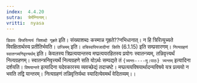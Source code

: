 ```yaml
---
index:  4.4.20
sutra:  त्रेर्मम्नित्यम्।
vritti:  nyasa
---
```


`डिवतः क्त्रिरित्ययं त्रिशब्दो गृह्रते` इति। संख्याशब्दः कस्मान्न गृह्रते??नभिधानात्। न हि त्रिरित्युच्यते विवक्षितार्थस्य प्रतीतिर्भवति। `उप्त्रिमम्` इति। `वचिस्वपियजादीनां किति` (6.1.15) इति सम्प्रसारणम्।
`नित्यग्रहणं स्वातन्त्र्यनिवृत्त्यर्थम्` इति। केवलस्य त्रिप्रत्ययान्तस्य मप्प्रत्ययरहितस्य प्रयोगः स्वातन्त्र्यम्, तन्निवृत्त्यर्थं नित्यग्रहणम्। स्वातन्त्रनिवृत्त्यर्थे नित्यग्रहणे सति योऽर्थः सम्पद्यते तं `{त्र्यन्तः----मु।पाठः} त्र्यन्तम्` इत्यादिना दर्शयति। `विषयान्तरे` इत्यादिना यदेवकारस्य व्यवच्छेद्यं तदाचष्टे। मप्प्रत्ययविषयार्थादन्यविषये यत्र प्रत्ययो न भवति तद्वि यान्तरम्। नित्यग्रहणं तन्निवृत्तिर्यथा स्यादित्येवमर्थं वेदितव्यम्।।
